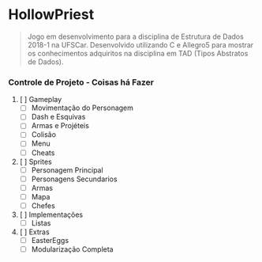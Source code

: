 # HollowPriest
> Jogo em desenvolvimento para a disciplina de Estrutura de Dados 2018-1 na UFSCar. Desenvolvido utilizando C e Allegro5 para mostrar os conhecimentos adquiritos na disciplina em TAD (Tipos Abstratos de Dados).

### Controle de Projeto - Coisas há Fazer
1. [ ] Gameplay
    * [ ] Movimentação do Personagem
    * [ ] Dash e Esquivas
    * [ ] Armas e Projéteis
    * [ ] Colisão
    * [ ] Menu
    * [ ] Cheats
2. [ ]  Sprites
    * [ ] Personagem Principal
    * [ ] Personagens Secundarios
    * [ ] Armas
    * [ ] Mapa
    * [ ] Chefes
3. [ ] Implementações
    * [ ] Listas
4. [ ] Extras
    * [ ] EasterEggs
    * [ ] Modularização Completa